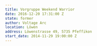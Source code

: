 ```yaml
---
title: Vorgruppe Weekend Warrior
date: 2016-12-20 17:31:00 Z
state: former
author: Voltage Arc
location: Löwen
address: Löwenstrasse 49, 5735 Pfeffikon
start_date: 2014-11-29 19:00:00 Z
---
```


